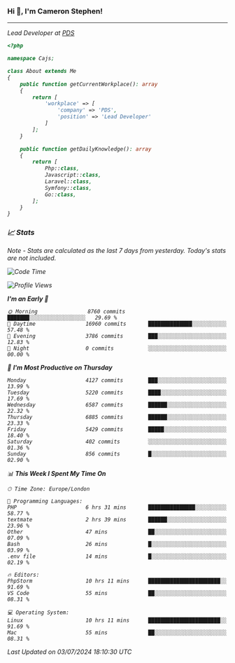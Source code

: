 ### Hi 👋, I'm Cameron Stephen!
<hr>
<p><em>Lead Developer at <a href="https://prindatasolutions.co.uk">PDS</a></p>


```php
<?php

namespace Cajs;

class About extends Me
{
    public function getCurrentWorkplace(): array
    {
        return [
            'workplace' => [
                'company' => 'PDS',
                'position' => 'Lead Developer'
            ]
        ];
    }

    public function getDailyKnowledge(): array
    {
        return [
            Php::class,
            Javascript::class,
            Laravel::class,
            Symfony::class,
            Go::class,
        ];
    }
}
```

### 📈 Stats
<p><em>Note - Stats are calculated as the last 7 days from yesterday. Today's stats are not included.</em></p>


<!--START_SECTION:waka-->
![Code Time](http://img.shields.io/badge/Code%20Time-3%2C865%20hrs%2026%20mins-blue)

![Profile Views](http://img.shields.io/badge/Profile%20Views-0-blue)

**I'm an Early 🐤** 

```text
🌞 Morning                8760 commits        ███████░░░░░░░░░░░░░░░░░░   29.69 % 
🌆 Daytime                16960 commits       ██████████████░░░░░░░░░░░   57.48 % 
🌃 Evening                3786 commits        ███░░░░░░░░░░░░░░░░░░░░░░   12.83 % 
🌙 Night                  0 commits           ░░░░░░░░░░░░░░░░░░░░░░░░░   00.00 % 
```
📅 **I'm Most Productive on Thursday** 

```text
Monday                   4127 commits        ███░░░░░░░░░░░░░░░░░░░░░░   13.99 % 
Tuesday                  5220 commits        ████░░░░░░░░░░░░░░░░░░░░░   17.69 % 
Wednesday                6587 commits        ██████░░░░░░░░░░░░░░░░░░░   22.32 % 
Thursday                 6885 commits        ██████░░░░░░░░░░░░░░░░░░░   23.33 % 
Friday                   5429 commits        █████░░░░░░░░░░░░░░░░░░░░   18.40 % 
Saturday                 402 commits         ░░░░░░░░░░░░░░░░░░░░░░░░░   01.36 % 
Sunday                   856 commits         █░░░░░░░░░░░░░░░░░░░░░░░░   02.90 % 
```


📊 **This Week I Spent My Time On** 

```text
🕑︎ Time Zone: Europe/London

💬 Programming Languages: 
PHP                      6 hrs 31 mins       ███████████████░░░░░░░░░░   58.77 % 
textmate                 2 hrs 39 mins       ██████░░░░░░░░░░░░░░░░░░░   23.96 % 
Other                    47 mins             ██░░░░░░░░░░░░░░░░░░░░░░░   07.09 % 
Bash                     26 mins             █░░░░░░░░░░░░░░░░░░░░░░░░   03.99 % 
.env file                14 mins             █░░░░░░░░░░░░░░░░░░░░░░░░   02.19 % 

🔥 Editors: 
PhpStorm                 10 hrs 11 mins      ███████████████████████░░   91.69 % 
VS Code                  55 mins             ██░░░░░░░░░░░░░░░░░░░░░░░   08.31 % 

💻 Operating System: 
Linux                    10 hrs 11 mins      ███████████████████████░░   91.69 % 
Mac                      55 mins             ██░░░░░░░░░░░░░░░░░░░░░░░   08.31 % 
```


 Last Updated on 03/07/2024 18:10:30 UTC
<!--END_SECTION:waka-->
